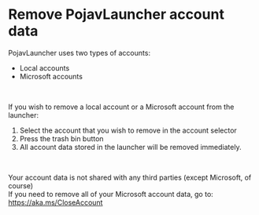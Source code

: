 # Remove PojavLauncher account data
PojavLauncher uses two types of accounts:
- Local accounts
- Microsoft accounts 
<br>

If you wish to remove a local account or a Microsoft account from the launcher:<br>
1. Select the account that you wish to remove in the account selector
2. Press the trash bin button
3. All account data stored in the launcher will be removed immediately.
<br>

Your account data is not shared with any third parties (except Microsoft, of course)<br>
If you need to remove all of your Microsoft account data, go to:<br>
https://aka.ms/CloseAccount
